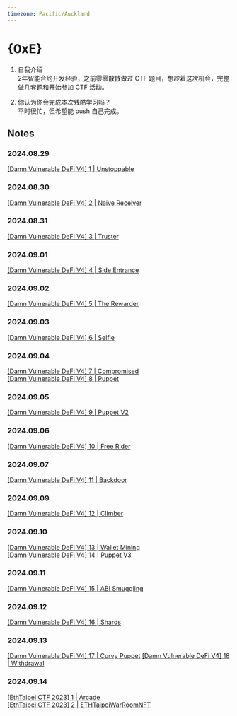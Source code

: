 ```yaml
---
timezone: Pacific/Auckland
---
```


# {0xE}

1. 自我介绍  
2年智能合约开发经验，之前零零散散做过 CTF 题目，想趁着这次机会，完整做几套题和开始参加 CTF 活动。  

2. 你认为你会完成本次残酷学习吗？  
平时很忙，但希望能 push 自己完成。  


## Notes

<!-- Content_START -->

### 2024.08.29
[[Damn Vulnerable DeFi V4] 1 | Unstoppable](./Writeup/0xE/DamnVulnerableDeFiV4/unstoppable.md)  

### 2024.08.30
[[Damn Vulnerable DeFi V4] 2 | Naive Receiver](./Writeup/0xE/DamnVulnerableDeFiV4/naive-receiver.md)  

### 2024.08.31
[[Damn Vulnerable DeFi V4] 3 | Truster](./Writeup/0xE/DamnVulnerableDeFiV4/truster.md)  

### 2024.09.01
[[Damn Vulnerable DeFi V4] 4 | Side Entrance](./Writeup/0xE/DamnVulnerableDeFiV4/side-entrance.md)  

### 2024.09.02
[[Damn Vulnerable DeFi V4] 5 | The Rewarder](./Writeup/0xE/DamnVulnerableDeFiV4/the-rewarder.md)

### 2024.09.03
[[Damn Vulnerable DeFi V4] 6 | Selfie](./Writeup/0xE/DamnVulnerableDeFiV4/selfie.md) 

### 2024.09.04
[[Damn Vulnerable DeFi V4] 7 | Compromised](./Writeup/0xE/DamnVulnerableDeFiV4/compromised.md)  
[[Damn Vulnerable DeFi V4] 8 | Puppet](./Writeup/0xE/DamnVulnerableDeFiV4/puppet.md)

### 2024.09.05
[[Damn Vulnerable DeFi V4] 9 | Puppet V2](./Writeup/0xE/DamnVulnerableDeFiV4/puppet-v2.md)

### 2024.09.06
[[Damn Vulnerable DeFi V4] 10 | Free Rider](./Writeup/0xE/DamnVulnerableDeFiV4/free-rider.md)

### 2024.09.07
[[Damn Vulnerable DeFi V4] 11 | Backdoor](./Writeup/0xE/DamnVulnerableDeFiV4/backdoor.md)

### 2024.09.09
[[Damn Vulnerable DeFi V4] 12 | Climber](./Writeup/0xE/DamnVulnerableDeFiV4/climber.md)

### 2024.09.10
[[Damn Vulnerable DeFi V4] 13 | Wallet Mining](./Writeup/0xE/DamnVulnerableDeFiV4/wallet-mining.md)  
[[Damn Vulnerable DeFi V4] 14 | Puppet V3](./Writeup/0xE/DamnVulnerableDeFiV4/puppet-v3.md)

### 2024.09.11
[[Damn Vulnerable DeFi V4] 15 | ABI Smuggling](./Writeup/0xE/DamnVulnerableDeFiV4/abi-smuggling.md)

### 2024.09.12
[[Damn Vulnerable DeFi V4] 16 | Shards](./Writeup/0xE/DamnVulnerableDeFiV4/shards.md)

### 2024.09.13
[[Damn Vulnerable DeFi V4] 17 | Curvy Puppet](./Writeup/0xE/DamnVulnerableDeFiV4/curvy-puppet.md)
[[Damn Vulnerable DeFi V4] 18 | Withdrawal](./Writeup/0xE/DamnVulnerableDeFiV4/withdrawal.md)

### 2024.09.14
[[EthTaipei CTF 2023] 1 | Arcade](./Writeup/0xE/EthTaipeiCTF2023/arcade.md)  
[[EthTaipei CTF 2023] 2 | ETHTaipeiWarRoomNFT](./Writeup/0xE/EthTaipeiCTF2023/ethtaipeiwarroomnft.md)

<!-- Content_END -->
